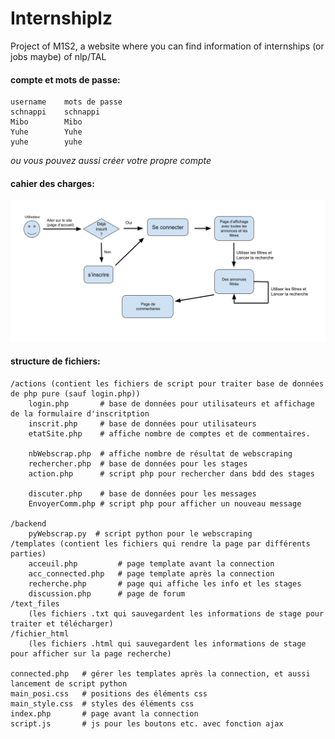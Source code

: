 # Internshiplz
Project of M1S2, a website where you can find information of internships (or jobs maybe) of nlp/TAL

#### compte et mots de passe:

    username    mots de passe
    schnappi    schnappi
    Mibo        Mibo
    Yuhe        Yuhe
    yuhe        yuhe
*ou vous pouvez aussi créer votre propre compte*

#### cahier des charges:
![avatar](UML.png)

#### structure de fichiers:

    /actions (contient les fichiers de script pour traiter base de données de php pure (sauf login.php))
        login.php       # base de données pour utilisateurs et affichage de la formulaire d'inscritption
        inscrit.php     # base de données pour utilisateurs
        etatSite.php    # affiche nombre de comptes et de commentaires.

        nbWebscrap.php  # affiche nombre de résultat de webscraping
        rechercher.php  # base de données pour les stages
        action.php      # script php pour rechercher dans bdd des stages

        discuter.php    # base de données pour les messages
        EnvoyerComm.php # script php pour afficher un nouveau message

    /backend
        pyWebscrap.py  # script python pour le webscraping
    /templates (contient les fichiers qui rendre la page par différents parties)
        acceuil.php         # page template avant la connection
        acc_connected.php   # page template après la connection
        recherche.php       # page qui affiche les info et les stages
        discussion.php      # page de forum
    /text_files
        (les fichiers .txt qui sauvegardent les informations de stage pour traiter et télécharger)
    /fichier_html
        (les fichiers .html qui sauvegardent les informations de stage pour afficher sur la page recherche)

    connected.php   # gérer les templates après la connection, et aussi lancement de script python
    main_posi.css   # positions des éléments css
    main_style.css  # styles des éléments css
    index.php       # page avant la connection
    script.js       # js pour les boutons etc. avec fonction ajax